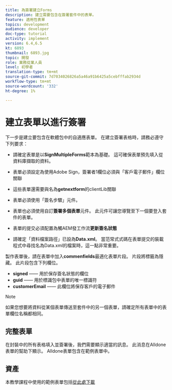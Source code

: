```yaml
---
title: 為簽署建立Forms
description: 建立需要包含在簽署套件中的表單。
feature: 適用性表單
topics: development
audience: developer
doc-type: tutorial
activity: implement
version: 6.4,6.5
kt: 6893
thumbnail: 6893.jpg
topic: 開發
role: 業務從業人員
level: 初學者
translation-type: tm+mt
source-git-commit: 7d7034026826a5a46a91b6425a5cebfffab2934d
workflow-type: tm+mt
source-wordcount: '332'
ht-degree: 1%

---
```



# 建立表單以進行簽署

下一步是建立要包含在軟體包中的自適應表單。 在建立簽署表格時，請務必遵守下列要求：

* 請確定表單是以&#x200B;**SignMultipleForms**&#x200B;範本為基礎。 這可確保表單預先填入從資料庫擷取的資料。

* 表單必須設定為使用Adobe Sign，簽署者1欄位必須與「客戶電子郵件」欄位關聯
* 這些表單還需要與名為&#x200B;**getnextform**&#x200B;的clientLib關聯
* 表單必須使用「簽名步驟」元件。
* 表單也必須使用自訂&#x200B;**簽署多個表單**&#x200B;元件。 此元件可讓您導覽至下一個要登入套件的表單。
* 表單的提交必須配置為觸AEM發工作流&#x200B;**更新簽名狀態**
* 請確定「資料檔案路徑」已設為&#x200B;**Data.xml**。 當范常式式碼在表單提交的裝載程式中尋找名為Data.xml的檔案時，這一點非常重要。

製作表單後，請在表單中加入&#x200B;**commenfields**&#x200B;最適化表單片段。 片段將標籤為隱藏。 此片段包含下列欄位。

* **signed**  —— 用於保存簽名狀態的欄位
* **guid**  —— 用於標識包中表單的唯一標識符
* **customerEmail**  —— 此欄位將保存客戶的電子郵件



>[!NOTE]
>如果您想要將資料從某個表單傳送至套件中的另一個表單，請確定所有表單中的表單欄位名稱都相同。

## 完整表單

在封裝中的所有表格填入並簽署後，我們需要顯示適當的訊息。 此消息在Alldone表單的幫助下顯示。 Alldone表單包含在範例表單中。

## 資產

本教學課程中使用的範例表單包括[從此處下載](assets/forms-for-signing.zip)
